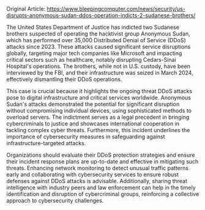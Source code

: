 Original Article: https://www.bleepingcomputer.com/news/security/us-disrupts-anonymous-sudan-ddos-operation-indicts-2-sudanese-brothers/

The United States Department of Justice has indicted two Sudanese brothers suspected of operating the hacktivist group Anonymous Sudan, which has performed over 35,000 Distributed Denial of Service (DDoS) attacks since 2023. These attacks caused significant service disruptions globally, targeting major tech companies like Microsoft and impacting critical sectors such as healthcare, notably disrupting Cedars-Sinai Hospital's operations. The brothers, while not in U.S. custody, have been interviewed by the FBI, and their infrastructure was seized in March 2024, effectively dismantling their DDoS operations.

This case is crucial because it highlights the ongoing threat DDoS attacks pose to digital infrastructure and critical services worldwide. Anonymous Sudan's attacks demonstrated the potential for significant disruption without compromising individual devices, using sophisticated methods to overload servers. The indictment serves as a legal precedent in bringing cybercriminals to justice and showcases international cooperation in tackling complex cyber threats. Furthermore, this incident underlines the importance of cybersecurity measures in safeguarding against infrastructure-targeted attacks.

Organizations should evaluate their DDoS protection strategies and ensure their incident response plans are up-to-date and effective in mitigating such threats. Enhancing network monitoring to detect unusual traffic patterns early and collaborating with cybersecurity services to ensure robust defenses against DDoS attacks is advisable. Additionally, sharing threat intelligence with industry peers and law enforcement can help in the timely identification and disruption of cybercriminal groups, reinforcing a collective approach to cybersecurity challenges.